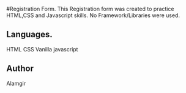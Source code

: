 #Registration Form.
This Registration form was created to practice HTML,CSS and Javascript skills.
No Framework/Libraries were used.

## Languages.
HTML
CSS
Vanilla javascript

## Author
Alamgir